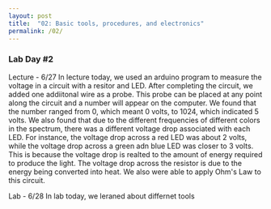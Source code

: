 ```yaml
---
layout: post
title:  "02: Basic tools, procedures, and electronics"
permalink: /02/
---
```


### **Lab Day #2** 

Lecture - 6/27
In lecture today, we used an arduino program to measure the voltage in a circuit with a resitor and LED. After completing the circuit, we added one addiitonal wire as a probe. This probe can be placed at any point along the circuit and a number will appear on the computer. We found that the number ranged from 0, which meant 0 volts, to 1024, which indicated 5 volts. We also found that due to the different frequencies of different colors in the spectrum, there was a different voltage drop associated with each LED. For instance, the voltage drop across a red LED was about 2 volts, while the voltage drop across a green adn blue LED was closer to 3 volts. This is because the voltage drop is realted to the amount of energy required to produce the light. The voltage drop across the resistor is due to the energy being converted into heat. We also were able to apply Ohm's Law to this circuit. 

Lab - 6/28
In lab today, we leraned about differnet tools 